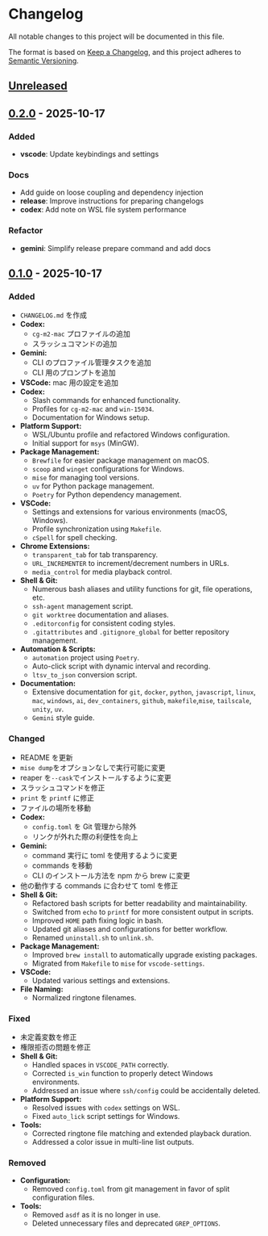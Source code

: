 # Changelog

All notable changes to this project will be documented in this file.

The format is based on [Keep a Changelog](https://keepachangelog.com/en/1.0.0/),
and this project adheres to [Semantic Versioning](https://semver.org/spec/v2.0.0.html).

## [Unreleased]

## [0.2.0] - 2025-10-17

### Added

- **vscode**: Update keybindings and settings

### Docs

- Add guide on loose coupling and dependency injection
- **release**: Improve instructions for preparing changelogs
- **codex**: Add note on WSL file system performance

### Refactor

- **gemini**: Simplify release prepare command and add docs

## [0.1.0] - 2025-10-17

### Added

- `CHANGELOG.md` を作成
- **Codex:**
  - `cg-m2-mac` プロファイルの追加
  - スラッシュコマンドの追加
- **Gemini:**
  - CLI のプロファイル管理タスクを追加
  - CLI 用のプロンプトを追加
- **VSCode:** mac 用の設定を追加
- **Codex:**
  - Slash commands for enhanced functionality.
  - Profiles for `cg-m2-mac` and `win-15034`.
  - Documentation for Windows setup.
- **Platform Support:**
  - WSL/Ubuntu profile and refactored Windows configuration.
  - Initial support for `msys` (MinGW).
- **Package Management:**
  - `Brewfile` for easier package management on macOS.
  - `scoop` and `winget` configurations for Windows.
  - `mise` for managing tool versions.
  - `uv` for Python package management.
  - `Poetry` for Python dependency management.
- **VSCode:**
  - Settings and extensions for various environments (macOS, Windows).
  - Profile synchronization using `Makefile`.
  - `cSpell` for spell checking.
- **Chrome Extensions:**
  - `transparent_tab` for tab transparency.
  - `URL_INCREMENTER` to increment/decrement numbers in URLs.
  - `media_control` for media playback control.
- **Shell & Git:**
  - Numerous bash aliases and utility functions for git, file operations, etc.
  - `ssh-agent` management script.
  - `git worktree` documentation and aliases.
  - `.editorconfig` for consistent coding styles.
  - `.gitattributes` and `.gitignore_global` for better repository management.
- **Automation & Scripts:**
  - `automation` project using `Poetry`.
  - Auto-click script with dynamic interval and recording.
  - `ltsv_to_json` conversion script.
- **Documentation:**
  - Extensive documentation for `git`, `docker`, `python`, `javascript`, `linux`, `mac`, `windows`, `ai`, `dev_containers`, `github`, `makefile`,`mise`, `tailscale`, `unity`, `uv`.
  - `Gemini` style guide.

### Changed

- README を更新
- `mise dump`をオプションなしで実行可能に変更
- reaper を`--cask`でインストールするように変更
- スラッシュコマンドを修正
- `print` を `printf` に修正
- ファイルの場所を移動
- **Codex:**
  - `config.toml` を Git 管理から除外
  - リンクが外れた際の利便性を向上
- **Gemini:**
  - command 実行に toml を使用するように変更
  - commands を移動
  - CLI のインストール方法を npm から brew に変更
- 他の動作する commands に合わせて toml を修正
- **Shell & Git:**
  - Refactored bash scripts for better readability and maintainability.
  - Switched from `echo` to `printf` for more consistent output in scripts.
  - Improved `HOME` path fixing logic in bash.
  - Updated git aliases and configurations for better workflow.
  - Renamed `uninstall.sh` to `unlink.sh`.
- **Package Management:**
  - Improved `brew install` to automatically upgrade existing packages.
  - Migrated from `Makefile` to `mise` for `vscode-settings`.
- **VSCode:**
  - Updated various settings and extensions.
- **File Naming:**
  - Normalized ringtone filenames.

### Fixed

- 未定義変数を修正
- 権限拒否の問題を修正
- **Shell & Git:**
  - Handled spaces in `VSCODE_PATH` correctly.
  - Corrected `is_win` function to properly detect Windows environments.
  - Addressed an issue where `ssh/config` could be accidentally deleted.
- **Platform Support:**
  - Resolved issues with `codex` settings on WSL.
  - Fixed `auto_lick` script settings for Windows.
- **Tools:**
  - Corrected ringtone file matching and extended playback duration.
  - Addressed a color issue in multi-line list outputs.

### Removed

- **Configuration:**
  - Removed `config.toml` from git management in favor of split configuration files.
- **Tools:**
  - Removed `asdf` as it is no longer in use.
  - Deleted unnecessary files and deprecated `GREP_OPTIONS`.

[Unreleased]: https://github.com/Seika139/dotfiles/compare/v0.2.0...HEAD
[0.2.0]: https://github.com/Seika139/dotfiles/compare/v0.1.0...v0.2.0
[0.1.0]: https://github.com/Seika139/dotfiles/tree/v0.1.0